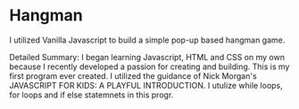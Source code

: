 # Hangman
I utilized Vanilla Javascript to build a simple pop-up based hangman game.

Detailed Summary:
I began learning Javascript, HTML and CSS on my own because I recently developed a passion for creating and building. This is my first program ever created. I utilized the guidance of Nick Morgan's JAVASCRIPT FOR KIDS: A PLAYFUL INTRODUCTION. I utulize while loops, for loops and if else statemnets in this progr.
